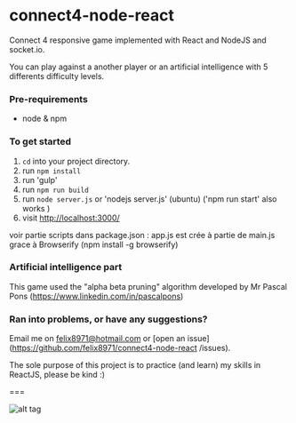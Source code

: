 # connect4-node-react
Connect 4 responsive game implemented with React and NodeJS and socket.io.

You can play against a another player or an artificial intelligence with 5 differents difficulty levels.
  
### Pre-requirements
- node & npm

### To get started

1. `cd` into your project directory.
2. run `npm install`
3. run 'gulp'
4. run `npm run build` 
5. run `node server.js` or 'nodejs server.js' (ubuntu)  ('npm run start' also works )
6. visit <http://localhost:3000/>


voir partie scripts dans package.json : app.js est crée à partie de main.js grace à Browserify (npm install -g browserify)

### Artificial intelligence part
This game used the "alpha beta pruning" algorithm developed by Mr Pascal Pons (https://www.linkedin.com/in/pascalpons)

### Ran into problems, or have any suggestions?
Email me on felix8971@hotmail.com or [open an issue](https://github.com/felix8971/connect4-node-react
/issues).

The sole purpose of this project is to practice (and learn) my skills in ReactJS, please be kind :)

===

![alt tag](http://felixdebon.com/connect4/public/images/connect4Image.png)